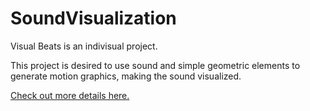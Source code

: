 # SoundVisualization

Visual Beats is an indivisual project. 

This project is desired to use sound and simple geometric elements to generate motion graphics, making the sound visualized.

[Check out more details here.](http://www.jiaqiyao.com/soundVisual)


